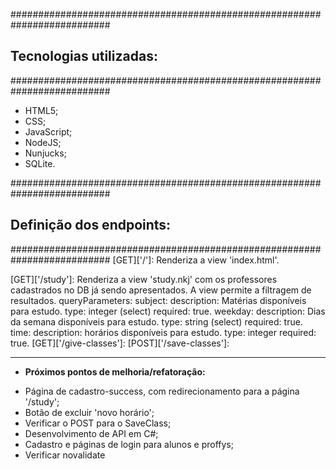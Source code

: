 ##########################################################################
##  Tecnologias utilizadas:                                         ##
##########################################################################

* HTML5;
* CSS;
* JavaScript;
* NodeJS;
* Nunjucks;
* SQLite.

##########################################################################
##  Definição dos endpoints:                                         ##
##########################################################################
[GET]['/']:
Renderiza a view 'index.html'.

[GET]['/study']:
Renderiza a view 'study.nkj' com os professores cadastrados no DB já sendo apresentados.
A view permite a filtragem de resultados.
    queryParameters:
        subject: 
            description: Matérias disponíveis para estudo.
            type: integer (select)
            required: true.
        weekday: 
            description: Dias da semana disponíveis para estudo.
            type: string (select)
            required: true.
        time: 
            description: horários disponíveis para estudo.
            type: integer
            required: true.
[GET]['/give-classes']:
[POST]['/save-classes']:

_________________________________________________________________
- **Próximos pontos de melhoria/refatoração:**
* Página de cadastro-success, com redirecionamento para a página '/study';
* Botão de excluir 'novo horário';
* Verificar o POST para o SaveClass;
* Desenvolvimento de API em C#;
* Cadastro e páginas de login para alunos e proffys;
* Verificar novalidate

